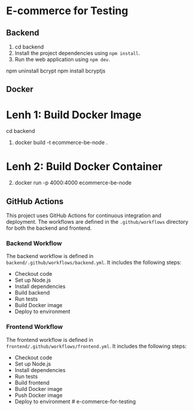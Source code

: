 # E-commerce for Testing

## Backend

1. cd backend
2. Install the project dependencies using `npm install`.
3. Run the web application using `npm dev`.

npm uninstall bcrypt
npm install bcryptjs


## Docker
# Lenh 1: Build Docker Image
cd backend
1. docker build -t ecommerce-be-node .
# Lenh 2: Build Docker Container
2. docker run -p 4000:4000 ecommerce-be-node


## GitHub Actions

This project uses GitHub Actions for continuous integration and deployment. The workflows are defined in the `.github/workflows` directory for both the backend and frontend.

### Backend Workflow

The backend workflow is defined in `backend/.github/workflows/backend.yml`. It includes the following steps:
- Checkout code
- Set up Node.js
- Install dependencies
- Build backend
- Run tests
- Build Docker image
- Deploy to environment

### Frontend Workflow

The frontend workflow is defined in `frontend/.github/workflows/frontend.yml`. It includes the following steps:
- Checkout code
- Set up Node.js
- Install dependencies
- Run tests
- Build frontend
- Build Docker image
- Push Docker image
- Deploy to environment
#   e - c o m m e r c e - f o r - t e s t i n g  
 